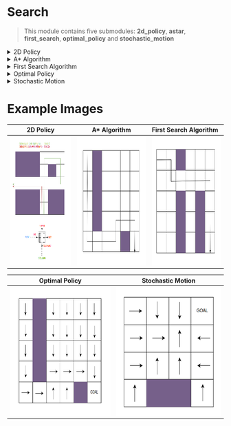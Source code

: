 # Search

> This module contains five submodules: **2d_policy**, **astar**, 
> **first_search**, **optimal_policy** and **stochastic_motion**

<details>
    <summary>2D Policy</summary>

## 2D Policy

This module applies Dynamic Programming to obtain the value of each state on the 
grid, and the optimal policy from each state. The value of a state is the lowest possible cost for reaching 
the goal position from the given state, and the optimal policy indicated the best action to take from 
each state. 

The agent's state is given by 3 attributes: the x and y position and the orientation. Because of this, the value matrix 
is a 3D matrix, which corresponds to as many 2D value matrices as possible orientations of the agent. The initial state 
of the agent is row=4, col=3, and the cost of moving forward is 1, the cost of turning left is 20 and the cost of 
turning right is 2.

![Alt text](../doc_images/search/2d_policy.png?raw=true "Map")

</details>

<details>
    <summary>A* Algorithm</summary>

## A* Algorithm

This module executes the A* algorithm to find the optimal path between an initial state and a goal state. The 
optimal path returned by the algorithm is the one shown in the following image:

![Alt text](../doc_images/search/astar_optimal_path.png?raw=true "Map")

</details>

<details>
    <summary>First Search Algorithm</summary>

## First Search Algorithm

This module executes the First Search algorithm to find the optimal path between an initial state and a goal state. The 
optimal path returned by the algorithm is the one shown in the following image:

![Alt text](../doc_images/search/first_search_optimal_path.png?raw=true "Map")

</details>

<details>
    <summary>Optimal Policy</summary>

## Optimal Policy

This module uses Dynamic Programming to find the optimal policy for reaching a given goal state. The 
optimal policy returned by the algorithm, and the value of each state, are shown in the following images:

<img src="../doc_images/search/dynamic_programming_optimal_policy.png" alt="drawing" width="600" height="450"/> <img src="../doc_images/search/dynamic_programming_values.png" alt="drawing" width="600" height="450"/>

</details>

<details>
    <summary>Stochastic Motion</summary>

## Stochastic Motion

This module uses Dynamic Programming to find the optimal policy for reaching a given goal state, when the motion of 
the robot is stochastic. The robot has a 50% chance of failure when moving forward, which would mean that the 
robot moves either rights or left. Because of the stochasticity of the Robot's motion, the robot should consider 
stochastic collisions when navigating very close to a wall, thus decreasing the value of those states. The optimal 
policy returned by the algorithm, and the value of each state, are shown in the following images:

<img src="../doc_images/search/stochastic_motion_policy.png" alt="drawing" width="600" height="450"/> <img src="../doc_images/search/stochastic_motion_values.png" alt="drawing" width="600" height="450"/>

</details>

# Example Images

|                                       2D Policy                                        |                                          A* Algorithm                                           | First Search Algorithm                                                                                 |
|:--------------------------------------------------------------------------------------:|:-----------------------------------------------------------------------------------------------:|:-------------------------------------------------------------------------------------------------------|
| <img src="../doc_images/search/2d_policy.png" alt="drawing" width="400" height="300"/> | <img src="../doc_images/search/astar_optimal_path.png" alt="drawing" width="400" height="300"/> | <img src="../doc_images/search/first_search_optimal_path.png" alt="drawing" width="400" height="300"/> |

|                                                 Optimal Policy                                                  |                                           Stochastic Motion                                           |
|:---------------------------------------------------------------------------------------------------------------:|:-----------------------------------------------------------------------------------------------------:|
| <img src="../doc_images/search/dynamic_programming_optimal_policy.png" alt="drawing" width="400" height="300"/> | <img src="../doc_images/search/stochastic_motion_policy.png" alt="drawing" width="400" height="300"/> |

